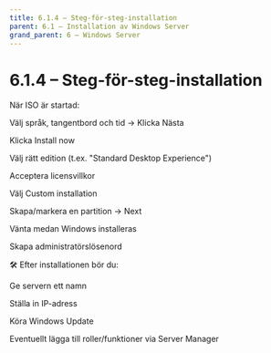 ```yaml
---
title: 6.1.4 – Steg-för-steg-installation
parent: 6.1 – Installation av Windows Server
grand_parent: 6 – Windows Server
---
```

# 6.1.4 – Steg-för-steg-installation

När ISO är startad:

Välj språk, tangentbord och tid → Klicka Nästa

Klicka Install now

Välj rätt edition (t.ex. "Standard Desktop Experience")

Acceptera licensvillkor

Välj Custom installation

Skapa/markera en partition → Next

Vänta medan Windows installeras

Skapa administratörslösenord

🛠 Efter installationen bör du:

Ge servern ett namn

Ställa in IP-adress

Köra Windows Update

Eventuellt lägga till roller/funktioner via Server Manager

